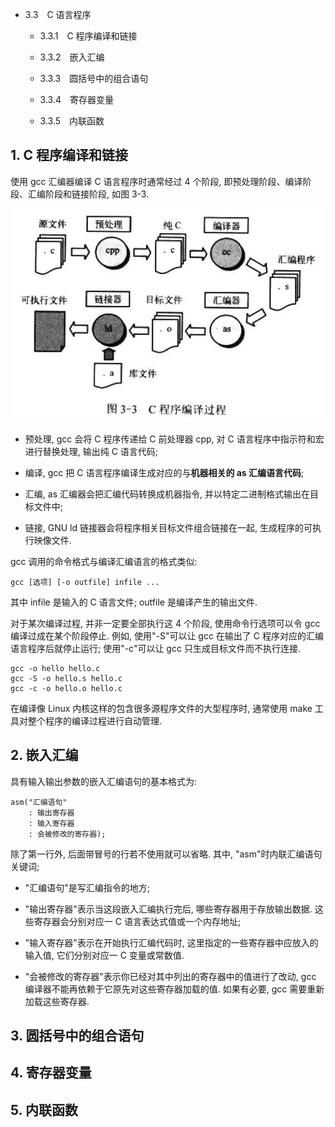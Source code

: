 - 3.3　C 语言程序

    - 3.3.1　C 程序编译和链接

    - 3.3.2　嵌入汇编

    - 3.3.3　圆括号中的组合语句

    - 3.3.4　寄存器变量

    - 3.3.5　内联函数

## 1. C 程序编译和链接

使用 gcc 汇编器编译 C 语言程序时通常经过 4 个阶段, 即预处理阶段、编译阶段、汇编阶段和链接阶段, 如图 3-3.

![3-3 C 程序编译过程](images/2.png)

- 预处理, gcc 会将 C 程序传递给 C 前处理器 cpp, 对 C 语言程序中指示符和宏进行替换处理, 输出纯 C 语言代码;

- 编译, gcc 把 C 语言程序编译生成对应的与**机器相关的 as 汇编语言代码**;

- 汇编, as 汇编器会把汇编代码转换成机器指令, 并以特定二进制格式输出在目标文件中;

- 链接, GNU ld 链接器会将程序相关目标文件组合链接在一起, 生成程序的可执行映像文件.


gcc 调用的命令格式与编译汇编语言的格式类似:

```
gcc [选项] [-o outfile] infile ...
```

其中 infile 是输入的 C 语言文件; outfile 是编译产生的输出文件.

对于某次编译过程, 并非一定要全部执行这 4 个阶段, 使用命令行选项可以令 gcc 编译过成在某个阶段停止. 例如, 使用"-S"可以让 gcc 在输出了 C 程序对应的汇编语言程序后就停止运行; 使用"-c"可以让 gcc 只生成目标文件而不执行连接.

```
gcc -o hello hello.c
gcc -S -o hello.s hello.c
gcc -c -o hello.o hello.c
```

在编译像 Linux 内核这样的包含很多源程序文件的大型程序时, 通常使用 make 工具对整个程序的编译过程进行自动管理.

## 2. 嵌入汇编

具有输入输出参数的嵌入汇编语句的基本格式为:

```
asm("汇编语句"
    : 输出寄存器
    : 输入寄存器
    : 会被修改的寄存器);
```

除了第一行外, 后面带冒号的行若不使用就可以省略. 其中, "asm"时内联汇编语句关键词;

- "汇编语句"是写汇编指令的地方;

- "输出寄存器"表示当这段嵌入汇编执行完后, 哪些寄存器用于存放输出数据. 这些寄存器会分别对应一 C 语言表达式值或一个内存地址;

- "输入寄存器"表示在开始执行汇编代码时, 这里指定的一些寄存器中应放入的输入值, 它们分别对应一 C 变量或常数值.

- "会被修改的寄存器"表示你已经对其中列出的寄存器中的值进行了改动, gcc 编译器不能再依赖于它原先对这些寄存器加载的值. 如果有必要, gcc 需要重新加载这些寄存器.

## 3. 圆括号中的组合语句

## 4. 寄存器变量

## 5. 内联函数